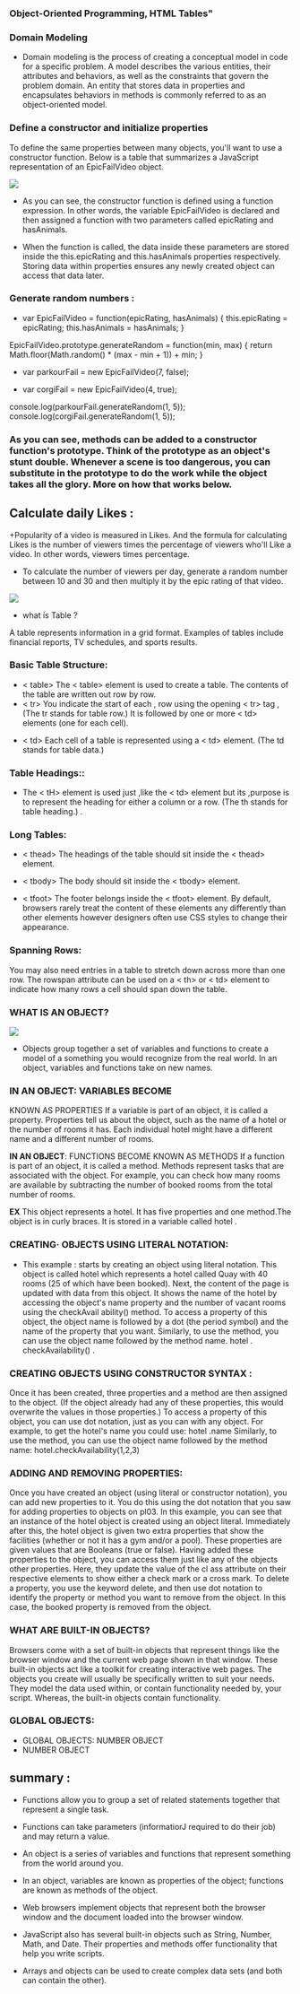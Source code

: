 ### Object-Oriented Programming, HTML Tables"


### Domain Modeling

+ Domain modeling is the process of creating a conceptual model in code for a specific problem. A model describes the various entities, their attributes and behaviors, as well as the constraints that govern the problem domain. An entity that stores data in properties and encapsulates behaviors in methods is commonly referred to as an object-oriented model.

### Define a constructor and initialize properties

To define the same properties between many objects, you'll want to use a constructor function. Below is a table that summarizes a JavaScript representation of an EpicFailVideo object.

![](ssss.png)

+ As you can see, the constructor function is defined using a function expression. In other words, the variable EpicFailVideo is declared and then assigned a function with two parameters called epicRating and hasAnimals.

+ When the function is called, the data inside these parameters are stored inside the this.epicRating and this.hasAnimals properties respectively. Storing data within properties ensures any newly created object can access that data later.

### Generate random numbers :

+ var EpicFailVideo = function(epicRating, hasAnimals) {
  this.epicRating = epicRating;
  this.hasAnimals = hasAnimals;
}

EpicFailVideo.prototype.generateRandom = function(min, max) {
  return Math.floor(Math.random() * (max - min + 1)) + min;
}

- var parkourFail = new EpicFailVideo(7, false);
* var corgiFail = new EpicFailVideo(4, true);

console.log(parkourFail.generateRandom(1, 5));
console.log(corgiFail.generateRandom(1, 5));
 

 ### As you can see, methods can be added to a constructor function's prototype. Think of the prototype as an object's stunt double. Whenever a scene is too dangerous, you can substitute in the prototype to do the work while the object takes all the glory. More on how that works below.


 ## Calculate daily Likes :

+Popularity of a video is measured in Likes. And the formula for calculating Likes is the number of viewers times the percentage of viewers who'll Like a video. In other words, viewers times percentage.

+ To calculate the number of viewers per day, generate a random number between 10 and 30 and then multiply it by the epic rating of that video.

![](https://i.stack.imgur.com/VCxSJ.png )

+ what is Table ?

A table represents information in a grid format. Examples of tables include financial reports, TV schedules, and sports results.

### Basic Table Structure:

+ < table>
The < table> element is used to create a table. The contents of the table are written out row
by row.
+ < tr>
You indicate the start of each , row using the opening < tr> tag , (The tr stands for table row.) It is followed by one or more
< td> elements (one for each cell).

- < td>
Each cell of a table is represented using a < td> element. (The td stands for table data.)

### Table Headings:<tH>:


+ The < tH> element is used just ,like the < td> element but its ,purpose is to represent the heading for either a column or a row. (The th stands for table
heading.) .

### Long Tables:


+ < thead>
The headings of the table should sit inside the < thead> element.


+ < tbody>
The body should sit inside the < tbody> element.

+ < tfoot>
The footer belongs inside the < tfoot> element.
By default, browsers rarely treat the content of these elements
any differently than other elements however designers often use CSS styles to change their appearance.

### Spanning Rows:

You may also need entries in a table to stretch down across more than one row.
The rowspan attribute can be used on a < th> or < td> element to indicate how many rows a cell
should span down the table.


### WHAT IS AN OBJECT? 


![](https://cdn.educba.com/academy/wp-content/uploads/2019/09/Constructor-in-JavaScript.png)


+ Objects group together a set of variables and functions to create a model of a something you would recognize from the real world. In an object, variables and functions take on new names. 

### IN AN OBJECT: VARIABLES BECOME
KNOWN AS PROPERTIES If a variable is part of an object, it is called a
property. Properties tell us about the object, such as the name of a hotel or the number of rooms it has.
Each individual hotel might have a different name and a different number of rooms. 


**IN AN OBJECT**: FUNCTIONS BECOME KNOWN AS METHODS If a function is part of an object, it is called a method.
Methods represent tasks that are associated with the object. For example, you can check how many rooms are available by subtracting the number of booked rooms from the total number of rooms. 


**EX** This object represents a hotel. It has five properties and one method.The object is in curly braces. It is stored in a variable called hotel .

### CREATING· OBJECTS USING LITERAL NOTATION:
 + This example : starts by creating an object using literal notation.
This object is called hotel which represents a hotel called Quay
with 40 rooms (25 of which have been booked).
Next, the content of the page is updated with data from this
object. It shows the name of the hotel by accessing the object's name property and the number of vacant rooms using the checkAvail ability() method.
To access a property of this object, the object name is followed by a dot (the period symbol) and the name of the
property that you want. Similarly, to use the method,
you can use the object name followed by the method name.
hotel . checkAvailability() .

### CREATING OBJECTS USING CONSTRUCTOR SYNTAX :
Once it has been created, three properties and a method are
then assigned to the object. (If the object already had any
of these properties, this would overwrite the values in those
properties.)
To access a property of this object, you can use dot notation,
just as you can with any object. For example, to get the hotel's
name you could use:
hotel .name
Similarly, to use the method, you can use the object name followed by the method name:
hotel.checkAvailability(1,2,3)

### ADDING AND REMOVING PROPERTIES:

Once you have created an object (using literal or constructor
notation), you can add new
properties to it. You do this using the dot notation that you saw for adding properties to objects on pl03.
In this example, you can see that an instance of the hotel object
is created using an object literal.
Immediately after this, the hotel object is given two extra properties that show the facilities (whether or not it has a gym and/or a pool). These properties are given values that are Booleans (true or false).
Having added these properties to the object, you can access them just like any of the objects
other properties. Here, they update the value of the cl ass attribute on their respective elements to show either a check mark or a cross mark.
To delete a property, you use the keyword delete, and then use dot notation to identify the
property or method you want to remove from the object. In this case, the booked property is removed from the object.

### WHAT ARE BUILT-IN OBJECTS?
Browsers come with a set of built-in objects that represent things like the browser window and the current web page shown in that window. These built-in objects act like a toolkit for creating interactive web pages. The objects you create will usually be specifically written to suit your needs. They model the data used within, or contain functionality needed by, your script. Whereas, the built-in objects contain functionality.

### GLOBAL OBJECTS:
+ GLOBAL OBJECTS:
NUMBER OBJECT
+ NUMBER OBJECT 


## summary :

+ Functions allow you to group a set of related
statements together that represent a single task.

+ Functions can take parameters (informatiorJ required
to do their job) and may return a value.

+ An object is a series of variables and functions that
represent something from the world around you.

+ In an object, variables are known as properties of the
object; functions are known as methods of the object.

+ Web browsers implement objects that represent both
the browser window and the document loaded into the
browser window.

+ JavaScript also has several built-in objects such as
String, Number, Math, and Date. Their properties and
methods offer functionality that help you write scripts.

+ Arrays and objects can be used to create complex data
sets (and both can contain the other). 
